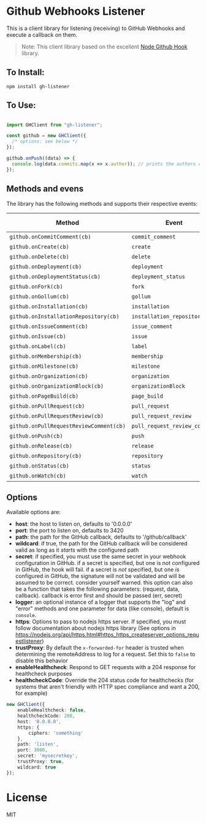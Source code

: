 Github Webhooks Listener
================

This is a client library for listening (receiving) to GitHub Webhooks and execute a callback on them.


> Note: This client library based on the excellent [Node Github Hook](https://github.com/nlf/node-github-hook) library.

To Install:
-----------
```
npm install gh-listener
```

To Use:
-------

```typescript

import GHClient from "gh-listener";

const github = new GHClient({
  /* options: see below */
});

github.onPush((data) => {
  console.log(data.commits.map(x => x.author)); // prints the authors of the commits
});
```

## Methods and evens

The library has the following methods and supports their respective events:

Method | Event | GitHub Reference
--- | --- | ---
`github.onCommitComment(cb)` | `commit_comment` | [Reference](https://developer.github.com/v3/activity/events/types/#commitcommentevent)
`github.onCreate(cb)` | `create` | [Reference](https://developer.github.com/v3/activity/events/types/#createevent)
`github.onDelete(cb)` | `delete` | [Reference](https://developer.github.com/v3/activity/events/types/#deleteevent)
`github.onDeployment(cb)` | `deployment` | [Reference](https://developer.github.com/v3/activity/events/types/#deploymentevent)
`github.onDeploymentStatus(cb)` | `deployment_status` | [Reference](https://developer.github.com/v3/activity/events/types/#deploymentstatusevent)
`github.onFork(cb)` | `fork` | [Reference](https://developer.github.com/v3/activity/events/types/#forkevent)
`github.onGollum(cb)` | `gollum` | [Reference](https://developer.github.com/v3/activity/events/types/#gollumevent)
`github.onInstallation(cb)` | `installation` | [Reference](https://developer.github.com/v3/activity/events/types/#installationevent)
`github.onInstallationRepository(cb)` | `installation_repository` | [Reference](https://developer.github.com/v3/activity/events/types/#installationrepositoryevent)
`github.onIssueComment(cb)` | `issue_comment` | [Reference](https://developer.github.com/v3/activity/events/types/#issuecommentevent)
`github.onIssue(cb)` | `issue` | [Reference](https://developer.github.com/v3/activity/events/types/#issueevent)
`github.onLabel(cb)` | `label` | [Reference](https://developer.github.com/v3/activity/events/types/#labelevent)
`github.onMembership(cb)` | `membership` | [Reference](https://developer.github.com/v3/activity/events/types/#membershipevent)
`github.onMilestone(cb)` | `milestone` | [Reference](https://developer.github.com/v3/activity/events/types/#milestoneevent)
`github.onOrganization(cb)` | `organization` | [Reference](https://developer.github.com/v3/activity/events/types/#organizationevent)
`github.onOrganizationBlock(cb)` | `organizationBlock` | [Reference](https://developer.github.com/v3/activity/events/types/#organizationblockevent)
`github.onPageBuild(cb)` | `page_build` | [Reference](https://developer.github.com/v3/activity/events/types/#pagebuildevent)
`github.onPullRequest(cb)` | `pull_request` | [Reference](https://developer.github.com/v3/activity/events/types/#pullrequestevent)
`github.onPullRequestReview(cb)` | `pull_request_review` | [Reference](https://developer.github.com/v3/activity/events/types/#pullrequestreviewevent)
`github.onPullRequestReviewComment(cb)` | `pull_request_review_comment` | [Reference](https://developer.github.com/v3/activity/events/types/#pullrequestreviewcommentevent)
`github.onPush(cb)` | `push` | [Reference](https://developer.github.com/v3/activity/events/types/#pushevent)
`github.onRelease(cb)` | `release` | [Reference](https://developer.github.com/v3/activity/events/types/#releaseevent)
`github.onRepository(cb)` | `repository` | [Reference](https://developer.github.com/v3/activity/events/types/#repositoryevent)
`github.onStatus(cb)` | `status` | [Reference](https://developer.github.com/v3/activity/events/types/#statusevent)
`github.onWatch(cb)` | `watch` | [Reference](https://developer.github.com/v3/activity/events/types/#watchevent)

## Options

Available options are:

* **host**: the host to listen on, defaults to '0.0.0.0'
* **port**: the port to listen on, defaults to 3420
* **path**: the path for the GitHub callback, defaults to '/github/callback'
* **wildcard**: if true, the path for the GitHub callback will be considered valid as long as it *starts* with the configured path
* **secret**: if specified, you must use the same secret in your webhook configuration in GitHub. if a secret is specified, but one is not configured in GitHub, the hook will fail. if a secret is *not* specified, but one *is* configured in GitHub, the signature will not be validated and will be assumed to be correct. consider yourself warned. this option can also be a function that takes the following parameters: (request, data, callback). callback is error first and should be passed (err, secret)
* **logger**: an optional instance of a logger that supports the "log" and "error" methods and one parameter for data (like console), default is `console`.
* **https**: Options to pass to nodejs https server. If specified, you must follow documentation about nodejs https library (See options in https://nodejs.org/api/https.html#https_https_createserver_options_requestlistener)
* **trustProxy**: By default the `x-forwarded-for` header is trusted when determining the remoteAddress to log for a request. Set this to `false` to disable this behavior
* **enableHealthcheck**: Respond to GET requests with a 204 response for healthcheck purposes
* **healthcheckCode**: Override the 204 status code for healthchecks (for systems that aren't friendly with HTTP spec compliance and want a 200, for example)

```typescript
new GHClient({
	enableHealthcheck: false,
	healthcheckCode: 200,
	host: '0.0.0.0',
	https: {
		ciphers: 'something'
	},
	path: 'listen',
	port: 3000,
	secret: 'mysecretkey',
	trustProxy: true,
	wildcard: true
});
```


License
=======

MIT
